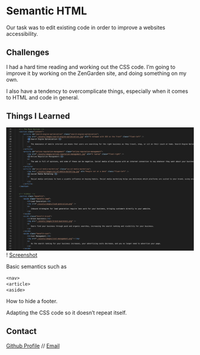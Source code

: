 # Semantic HTML

Our task was to edit existing code in order to improve a websites accessibility.


## Challenges 

I had a hard time reading and working out the CSS code. I’m going to improve it by working on the ZenGarden site, and doing something on my own. 

I also have a tendency to overcomplicate things, especially when it comes to HTML and code in general.  

## Things I Learned

![Screenshot](./assets/images/Screenshot.png)!
[Screenshot](./assets/images/Screenshot1.png)

Basic semantics such as 

```
<nav>
<article>
<aside>
```

How to hide a footer.

Adapting the CSS code so it doesn’t repeat itself. 

## Contact

[Github Profile](https://github.com/LiamLJhoward/) // [Email](mailto:liamljhoward@gmail.com)

